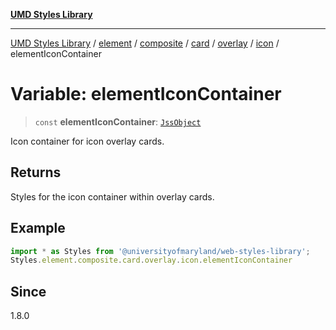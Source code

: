 [**UMD Styles Library**](../../../../../../../../../../README.md)

***

[UMD Styles Library](../../../../../../../../../../README.md) / [element](../../../../../../../../../README.md) / [composite](../../../../../../../README.md) / [card](../../../../../README.md) / [overlay](../../../README.md) / [icon](../README.md) / elementIconContainer

# Variable: elementIconContainer

> `const` **elementIconContainer**: [`JssObject`](../../../../../../../../../../utilities/namespaces/transform/type-aliases/JssObject.md)

Icon container for icon overlay cards.

## Returns

Styles for the icon container within overlay cards.

## Example

```typescript
import * as Styles from '@universityofmaryland/web-styles-library';
Styles.element.composite.card.overlay.icon.elementIconContainer
```

## Since

1.8.0
